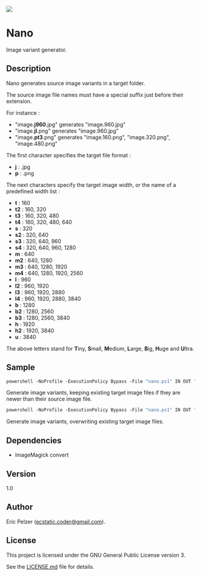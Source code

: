 ![](https://github.com/senselogic/NANO/blob/master/LOGO/nano.png)

# Nano

Image variant generator.

## Description

Nano generates source image variants in a target folder.

The source image file names must have a special suffix just before their extension.

For instance :

*   "image.**j960**.jpg" generates "image.960.jpg"
*   "image.**jl**.png" generates "image.960.jpg"
*   "image.**pt3**.png" generates "image.160.png", "image.320.png", "image.480.png"

The first character specifies the target file format :

*   **j** : .jpg
*   **p** : .png

The next characters specify the target image width, or the name of a predefined width list :

*   **t** : 160
*   **t2** : 160, 320
*   **t3** : 160, 320, 480
*   **t4** : 160, 320, 480, 640
*   **s** : 320
*   **s2** : 320, 640
*   **s3** : 320, 640, 960
*   **s4** : 320, 640, 960, 1280
*   **m** : 640
*   **m2** : 640, 1280
*   **m3** : 640, 1280, 1920
*   **m4** : 640, 1280, 1920, 2560
*   **l** : 960
*   **l2** : 960, 1920
*   **l3** : 960, 1920, 2880
*   **l4** : 960, 1920, 2880, 3840
*   **b** : 1280
*   **b2** : 1280, 2560
*   **b3** : 1280, 2560, 3840
*   **h** : 1920
*   **h2** : 1920, 3840
*   **u** : 3840

The above letters stand for **T**iny, **S**mall, **M**edium, **L**arge, **B**ig, **H**uge and **U**ltra.

## Sample

```csh
powershell -NoProfile -ExecutionPolicy Bypass -File "nano.ps1" IN OUT "90 80 70 60" "imagemagick\convert" skip
```

Generate image variants, keeping existing target image files if they are newer than their source image file.


```csh
powershell -NoProfile -ExecutionPolicy Bypass -File "nano.ps1" IN OUT "90 80 70 60" "imagemagick\convert" overwrite
```

Generate image variants, overwriting existing target image files.

## Dependencies

*   ImageMagick convert

## Version

1.0

## Author

Eric Pelzer (ecstatic.coder@gmail.com).

## License

This project is licensed under the GNU General Public License version 3.

See the [LICENSE.md](LICENSE.md) file for details.
